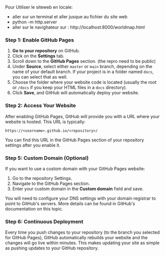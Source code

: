 Pour Utiliser le siteweb en locale:

- aller sur un terminal et aller jusque au fichier du site web
- python -m http.server
- aller sur le navighateur sur : http://localhost:8000/worldmap.html



### Step 1: Enable GitHub Pages
1. **Go to your repository** on GitHub.
2. Click on the **Settings** tab.
3. Scroll down to the **GitHub Pages** section. (the repro need to be public)
4. Under **Source**, select either `master` or `main` branch, depending on the name of your default branch. If your project is in a folder named `docs`, you can select that as well.
5. Choose the folder where your website code is located (usually the root or `/docs` if you keep your HTML files in a `docs` directory).
6. Click **Save**, and GitHub will automatically deploy your website.

### Step 2: Access Your Website
After enabling GitHub Pages, GitHub will provide you with a URL where your website is hosted. This URL is typically:
```
https://<username>.github.io/<repository>/
```
You can find this URL in the GitHub Pages section of your repository settings after you enable it.

### Step 5: Custom Domain (Optional)
If you want to use a custom domain with your GitHub Pages website:
1. Go to the repository Settings.
2. Navigate to the GitHub Pages section.
3. Enter your custom domain in the **Custom domain** field and save.

You will need to configure your DNS settings with your domain registrar to point to GitHub's servers. More details can be found in GitHub's documentation on this topic.

### Step 6: Continuous Deployment
Every time you push changes to your repository (to the branch you selected for GitHub Pages), GitHub automatically rebuilds your website and the changes will go live within minutes. This makes updating your site as simple as pushing updates to your GitHub repository.
